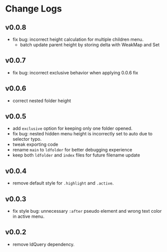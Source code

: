 # Change Logs

## v0.0.8

 - fix bug: incorrect height calculation for multiple children menu.
   - batch update parent height by storing delta with WeakMap and Set


## v0.0.7

 - fix bug: incorrect exclusive behavior when applying 0.0.6 fix


## v0.0.6

 - correct nested folder height


## v0.0.5

 - add `exclusive` option for keeping only one folder opened.
 - fix bug: nested hidden menu height is incorrectly set to auto due to selector typo.
 - tweak exporting code
 - rename `main` to `ldfolder` for better debugging experience
 - keep both `ldfolder` and `index` files for future filename update


## v0.0.4

 - remove default style for `.highlight` and `.active`.


## v0.0.3

 - fix style bug: unnecessary `:after` pseudo element and wrong text color in active menu.


## v0.0.2

 - remove ldQuery dependency.

